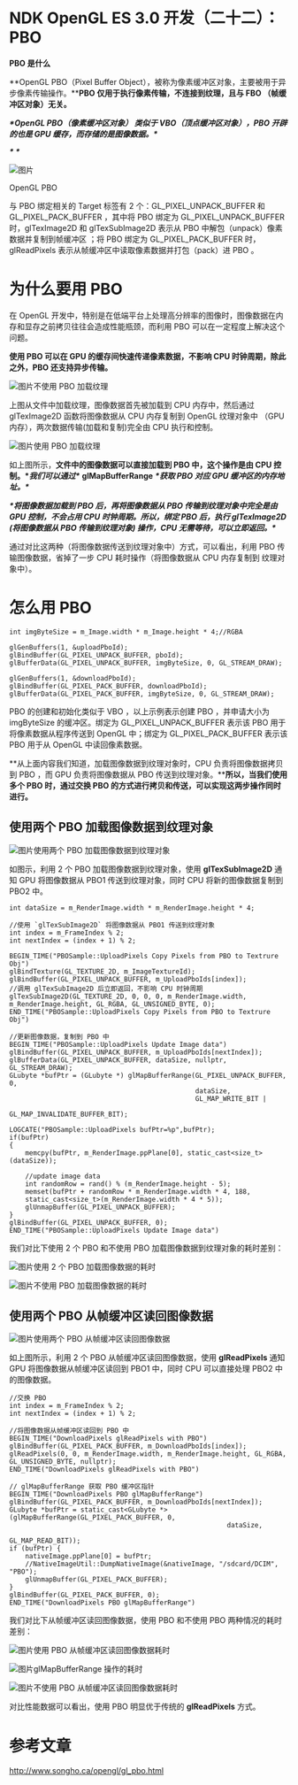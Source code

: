 # NDK OpenGL ES 3.0 开发（二十二）：PBO

**PBO 是什么**

**OpenGL PBO（Pixel Buffer Object），被称为像素缓冲区对象，主要被用于异步像素传输操作。****PBO 仅用于执行像素传输，不连接到纹理，且与 FBO （帧缓冲区对象）无关。**



***\*OpenGL PBO（像素缓冲区对象） 类似于 VBO（顶点缓冲区对象），PBO 开辟的也是 GPU 缓存，而存储的是图像数据。\****

***\*
\****

![图片](assets/022_PBO/640.png)

OpenGL PBO



与 PBO 绑定相关的 Target 标签有 2 个：GL_PIXEL_UNPACK_BUFFER 和 GL_PIXEL_PACK_BUFFER ，其中将 PBO 绑定为 GL_PIXEL_UNPACK_BUFFER 时，glTexImage2D 和 glTexSubImage2D 表示从 PBO 中解包（unpack）像素数据并复制到帧缓冲区 ；将 PBO 绑定为 GL_PIXEL_PACK_BUFFER 时，glReadPixels 表示从帧缓冲区中读取像素数据并打包（pack）进 PBO 。



# **为什么要用 PBO**

在 OpenGL 开发中，特别是在低端平台上处理高分辨率的图像时，图像数据在内存和显存之前拷贝往往会造成性能瓶颈，而利用 PBO 可以在一定程度上解决这个问题。

**使用 PBO 可以在 GPU 的缓存间快速传递像素数据，不影响 CPU 时钟周期，除此之外，PBO 还支持异步传输。**

![图片](assets/022_PBO/640-1702033327708-151.png)不使用 PBO 加载纹理

上图从文件中加载纹理，图像数据首先被加载到 CPU 内存中，然后通过 glTexImage2D 函数将图像数据从 CPU 内存复制到 OpenGL 纹理对象中 （GPU 内存），两次数据传输(加载和复制)完全由 CPU 执行和控制。

![图片](assets/022_PBO/640-1702033327708-152.png)使用 PBO 加载纹理

如上图所示，**文件中的图像数据可以直接加载到 PBO 中，这个操作是由 CPU 控制。\**我们可以通过\**** **glMapBufferRange** ***\*获取 PBO 对应 GPU 缓冲区的内存地址。\****

***\*将图像数据加载到 PBO 后，再将图像数据从 PBO 传输到纹理对象中完全是由 GPU 控制，不会占用 CPU 时钟周期。所以，绑定 PBO 后，执行 glTexImage2D (将图像数据从 PBO 传输到纹理对象) 操作，CPU 无需等待，可以立即返回。\****

通过对比这两种（将图像数据传送到纹理对象中）方式，可以看出，利用 PBO 传输图像数据，省掉了一步 CPU 耗时操作（将图像数据从 CPU 内存复制到 纹理对象中）。

# **怎么用 PBO**

```
int imgByteSize = m_Image.width * m_Image.height * 4;//RGBA

glGenBuffers(1, &uploadPboId);
glBindBuffer(GL_PIXEL_UNPACK_BUFFER, pboId);
glBufferData(GL_PIXEL_UNPACK_BUFFER, imgByteSize, 0, GL_STREAM_DRAW);

glGenBuffers(1, &downloadPboId);
glBindBuffer(GL_PIXEL_PACK_BUFFER, downloadPboId);
glBufferData(GL_PIXEL_PACK_BUFFER, imgByteSize, 0, GL_STREAM_DRAW);
```

PBO 的创建和初始化类似于 VBO ，以上示例表示创建 PBO ，并申请大小为 imgByteSize 的缓冲区。绑定为 GL_PIXEL_UNPACK_BUFFER 表示该 PBO 用于将像素数据从程序传送到 OpenGL 中；绑定为 GL_PIXEL_PACK_BUFFER 表示该 PBO 用于从 OpenGL 中读回像素数据。

**从上面内容我们知道，加载图像数据到纹理对象时，CPU 负责将图像数据拷贝到 PBO ，而 GPU 负责将图像数据从 PBO 传送到纹理对象。****所以，当我们使用多个 PBO 时，通过交换 PBO 的方式进行拷贝和传送，可以实现这两步操作同时进行。**

## **使用两个 PBO 加载图像数据到纹理对象**

![图片](assets/022_PBO/640-1702033327709-153.png)使用两个 PBO 加载图像数据到纹理对象

如图示，利用 2 个 PBO 加载图像数据到纹理对象，使用 **glTexSubImage2D** 通知 GPU 将图像数据从 PBO1 传送到纹理对象，同时 CPU 将新的图像数据复制到 PBO2 中。

```
int dataSize = m_RenderImage.width * m_RenderImage.height * 4;

//使用 `glTexSubImage2D` 将图像数据从 PBO1 传送到纹理对象
int index = m_FrameIndex % 2;
int nextIndex = (index + 1) % 2;

BEGIN_TIME("PBOSample::UploadPixels Copy Pixels from PBO to Textrure Obj")
glBindTexture(GL_TEXTURE_2D, m_ImageTextureId);
glBindBuffer(GL_PIXEL_UNPACK_BUFFER, m_UploadPboIds[index]);
//调用 glTexSubImage2D 后立即返回，不影响 CPU 时钟周期
glTexSubImage2D(GL_TEXTURE_2D, 0, 0, 0, m_RenderImage.width, m_RenderImage.height, GL_RGBA, GL_UNSIGNED_BYTE, 0);
END_TIME("PBOSample::UploadPixels Copy Pixels from PBO to Textrure Obj")

//更新图像数据，复制到 PBO 中
BEGIN_TIME("PBOSample::UploadPixels Update Image data")
glBindBuffer(GL_PIXEL_UNPACK_BUFFER, m_UploadPboIds[nextIndex]);
glBufferData(GL_PIXEL_UNPACK_BUFFER, dataSize, nullptr, GL_STREAM_DRAW);
GLubyte *bufPtr = (GLubyte *) glMapBufferRange(GL_PIXEL_UNPACK_BUFFER, 0,
                                               dataSize,
                                               GL_MAP_WRITE_BIT |
                                               GL_MAP_INVALIDATE_BUFFER_BIT);

LOGCATE("PBOSample::UploadPixels bufPtr=%p",bufPtr);
if(bufPtr)
{
    memcpy(bufPtr, m_RenderImage.ppPlane[0], static_cast<size_t>(dataSize));

    //update image data
    int randomRow = rand() % (m_RenderImage.height - 5);
    memset(bufPtr + randomRow * m_RenderImage.width * 4, 188,
    static_cast<size_t>(m_RenderImage.width * 4 * 5));
    glUnmapBuffer(GL_PIXEL_UNPACK_BUFFER);
}
glBindBuffer(GL_PIXEL_UNPACK_BUFFER, 0);
END_TIME("PBOSample::UploadPixels Update Image data")
```

我们对比下使用 2 个 PBO 和不使用 PBO 加载图像数据到纹理对象的耗时差别：

![图片](assets/022_PBO/640-1702033327709-154.png)使用 2 个 PBO 加载图像数据的耗时

![图片](assets/022_PBO/640-1702033327709-155.png)不使用 PBO 加载图像数据的耗时

## **使用两个 PBO 从帧缓冲区读回图像数据**

![图片](assets/022_PBO/640-1702033327709-156.png)使用两个 PBO 从帧缓冲区读回图像数据

如上图所示，利用 2 个 PBO 从帧缓冲区读回图像数据，使用 **glReadPixels** 通知 GPU 将图像数据从帧缓冲区读回到 PBO1 中，同时 CPU 可以直接处理 PBO2 中的图像数据。

```
//交换 PBO
int index = m_FrameIndex % 2;
int nextIndex = (index + 1) % 2;

//将图像数据从帧缓冲区读回到 PBO 中
BEGIN_TIME("DownloadPixels glReadPixels with PBO")
glBindBuffer(GL_PIXEL_PACK_BUFFER, m_DownloadPboIds[index]);
glReadPixels(0, 0, m_RenderImage.width, m_RenderImage.height, GL_RGBA, GL_UNSIGNED_BYTE, nullptr);
END_TIME("DownloadPixels glReadPixels with PBO")

// glMapBufferRange 获取 PBO 缓冲区指针
BEGIN_TIME("DownloadPixels PBO glMapBufferRange")
glBindBuffer(GL_PIXEL_PACK_BUFFER, m_DownloadPboIds[nextIndex]);
GLubyte *bufPtr = static_cast<GLubyte *>(glMapBufferRange(GL_PIXEL_PACK_BUFFER, 0,
                                                       dataSize,
                                                       GL_MAP_READ_BIT));
if (bufPtr) {
    nativeImage.ppPlane[0] = bufPtr;
    //NativeImageUtil::DumpNativeImage(&nativeImage, "/sdcard/DCIM", "PBO");
    glUnmapBuffer(GL_PIXEL_PACK_BUFFER);
}
glBindBuffer(GL_PIXEL_PACK_BUFFER, 0);
END_TIME("DownloadPixels PBO glMapBufferRange")
```

我们对比下从帧缓冲区读回图像数据，使用 PBO 和不使用 PBO 两种情况的耗时差别：

![图片](assets/022_PBO/640-1702033327709-157.png)使用 PBO 从帧缓冲区读回图像数据耗时

![图片](assets/022_PBO/640-1702033327709-158.png)glMapBufferRange 操作的耗时

![图片](assets/022_PBO/640-1702033327709-159.png)不使用 PBO 从帧缓冲区读回图像数据耗时

对比性能数据可以看出，使用 PBO 明显优于传统的 **glReadPixels** 方式。

# **参考文章**

http://www.songho.ca/opengl/gl_pbo.html